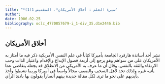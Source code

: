 ```yaml
---
title: "*سيرة العلم : أخلاق الأمريكان*. المقتبس 1(1)"
author: 
date: 1906-02-25
bibliography: oclc_4770057679-i_1-div_35.d1e2446.bib
---
```




##  أخلاق الأمريكان 


 نشر  أحد  أساتذة هارفرد الجامعة بأميركا كتاباً في علم النفس الأمريكية ذكر فيه ما أمتاز به الأمريكان على من سواهم وهو يرجع إلى  أربعة  فصول   الإبداع والإقدام واعتبار الذات وحب الارتقاء والثقة بالنفس. وقال أن ما عرف به الأمريكي من الانطلاق قد يجعله يتغاضى عما يأتيه غيره ولذلك تجد لأهل السخف والضعف مجالاً واسعاً في أميركا وربما   نشطوا وأخذ بأيديهم على نحو ما ترى لكل مقالة جديدة بينهم أنصاراً يقولون بها بادئ الرأي. 
